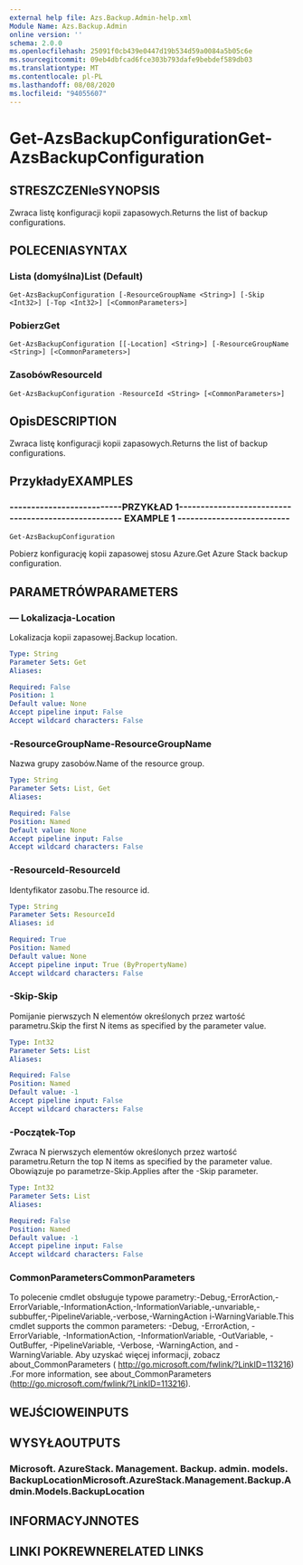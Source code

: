 ```yaml
---
external help file: Azs.Backup.Admin-help.xml
Module Name: Azs.Backup.Admin
online version: ''
schema: 2.0.0
ms.openlocfilehash: 25091f0cb439e0447d19b534d59a0084a5b05c6e
ms.sourcegitcommit: 09eb4dbfcad6fce303b793dafe9bebdef589db03
ms.translationtype: MT
ms.contentlocale: pl-PL
ms.lasthandoff: 08/08/2020
ms.locfileid: "94055607"
---
```

# <span data-ttu-id="1b417-101">Get-AzsBackupConfiguration</span><span class="sxs-lookup"><span data-stu-id="1b417-101">Get-AzsBackupConfiguration</span></span>

## <span data-ttu-id="1b417-102">STRESZCZENIe</span><span class="sxs-lookup"><span data-stu-id="1b417-102">SYNOPSIS</span></span>
<span data-ttu-id="1b417-103">Zwraca listę konfiguracji kopii zapasowych.</span><span class="sxs-lookup"><span data-stu-id="1b417-103">Returns the list of backup configurations.</span></span>

## <span data-ttu-id="1b417-104">POLECENIA</span><span class="sxs-lookup"><span data-stu-id="1b417-104">SYNTAX</span></span>

### <span data-ttu-id="1b417-105">Lista (domyślna)</span><span class="sxs-lookup"><span data-stu-id="1b417-105">List (Default)</span></span>
```
Get-AzsBackupConfiguration [-ResourceGroupName <String>] [-Skip <Int32>] [-Top <Int32>] [<CommonParameters>]
```

### <span data-ttu-id="1b417-106">Pobierz</span><span class="sxs-lookup"><span data-stu-id="1b417-106">Get</span></span>
```
Get-AzsBackupConfiguration [[-Location] <String>] [-ResourceGroupName <String>] [<CommonParameters>]
```

### <span data-ttu-id="1b417-107">Zasobów</span><span class="sxs-lookup"><span data-stu-id="1b417-107">ResourceId</span></span>
```
Get-AzsBackupConfiguration -ResourceId <String> [<CommonParameters>]
```

## <span data-ttu-id="1b417-108">Opis</span><span class="sxs-lookup"><span data-stu-id="1b417-108">DESCRIPTION</span></span>
<span data-ttu-id="1b417-109">Zwraca listę konfiguracji kopii zapasowych.</span><span class="sxs-lookup"><span data-stu-id="1b417-109">Returns the list of backup configurations.</span></span>

## <span data-ttu-id="1b417-110">Przykłady</span><span class="sxs-lookup"><span data-stu-id="1b417-110">EXAMPLES</span></span>

### <span data-ttu-id="1b417-111">--------------------------PRZYKŁAD 1--------------------------</span><span class="sxs-lookup"><span data-stu-id="1b417-111">-------------------------- EXAMPLE 1 --------------------------</span></span>
```
Get-AzsBackupConfiguration
```

<span data-ttu-id="1b417-112">Pobierz konfigurację kopii zapasowej stosu Azure.</span><span class="sxs-lookup"><span data-stu-id="1b417-112">Get Azure Stack backup configuration.</span></span>

## <span data-ttu-id="1b417-113">PARAMETRÓW</span><span class="sxs-lookup"><span data-stu-id="1b417-113">PARAMETERS</span></span>

### <span data-ttu-id="1b417-114">— Lokalizacja</span><span class="sxs-lookup"><span data-stu-id="1b417-114">-Location</span></span>
<span data-ttu-id="1b417-115">Lokalizacja kopii zapasowej.</span><span class="sxs-lookup"><span data-stu-id="1b417-115">Backup location.</span></span>

```yaml
Type: String
Parameter Sets: Get
Aliases: 

Required: False
Position: 1
Default value: None
Accept pipeline input: False
Accept wildcard characters: False
```

### <span data-ttu-id="1b417-116">-ResourceGroupName</span><span class="sxs-lookup"><span data-stu-id="1b417-116">-ResourceGroupName</span></span>
<span data-ttu-id="1b417-117">Nazwa grupy zasobów.</span><span class="sxs-lookup"><span data-stu-id="1b417-117">Name of the resource group.</span></span>

```yaml
Type: String
Parameter Sets: List, Get
Aliases: 

Required: False
Position: Named
Default value: None
Accept pipeline input: False
Accept wildcard characters: False
```

### <span data-ttu-id="1b417-118">-ResourceId</span><span class="sxs-lookup"><span data-stu-id="1b417-118">-ResourceId</span></span>
<span data-ttu-id="1b417-119">Identyfikator zasobu.</span><span class="sxs-lookup"><span data-stu-id="1b417-119">The resource id.</span></span>

```yaml
Type: String
Parameter Sets: ResourceId
Aliases: id

Required: True
Position: Named
Default value: None
Accept pipeline input: True (ByPropertyName)
Accept wildcard characters: False
```

### <span data-ttu-id="1b417-120">-Skip</span><span class="sxs-lookup"><span data-stu-id="1b417-120">-Skip</span></span>
<span data-ttu-id="1b417-121">Pomijanie pierwszych N elementów określonych przez wartość parametru.</span><span class="sxs-lookup"><span data-stu-id="1b417-121">Skip the first N items as specified by the parameter value.</span></span>

```yaml
Type: Int32
Parameter Sets: List
Aliases: 

Required: False
Position: Named
Default value: -1
Accept pipeline input: False
Accept wildcard characters: False
```

### <span data-ttu-id="1b417-122">-Początek</span><span class="sxs-lookup"><span data-stu-id="1b417-122">-Top</span></span>
<span data-ttu-id="1b417-123">Zwraca N pierwszych elementów określonych przez wartość parametru.</span><span class="sxs-lookup"><span data-stu-id="1b417-123">Return the top N items as specified by the parameter value.</span></span>
<span data-ttu-id="1b417-124">Obowiązuje po parametrze-Skip.</span><span class="sxs-lookup"><span data-stu-id="1b417-124">Applies after the -Skip parameter.</span></span>

```yaml
Type: Int32
Parameter Sets: List
Aliases: 

Required: False
Position: Named
Default value: -1
Accept pipeline input: False
Accept wildcard characters: False
```

### <span data-ttu-id="1b417-125">CommonParameters</span><span class="sxs-lookup"><span data-stu-id="1b417-125">CommonParameters</span></span>
<span data-ttu-id="1b417-126">To polecenie cmdlet obsługuje typowe parametry:-Debug,-ErrorAction,-ErrorVariable,-InformationAction,-InformationVariable,-unvariable,-subbuffer,-PipelineVariable,-verbose,-WarningAction i-WarningVariable.</span><span class="sxs-lookup"><span data-stu-id="1b417-126">This cmdlet supports the common parameters: -Debug, -ErrorAction, -ErrorVariable, -InformationAction, -InformationVariable, -OutVariable, -OutBuffer, -PipelineVariable, -Verbose, -WarningAction, and -WarningVariable.</span></span> <span data-ttu-id="1b417-127">Aby uzyskać więcej informacji, zobacz about_CommonParameters ( http://go.microsoft.com/fwlink/?LinkID=113216) .</span><span class="sxs-lookup"><span data-stu-id="1b417-127">For more information, see about_CommonParameters (http://go.microsoft.com/fwlink/?LinkID=113216).</span></span>

## <span data-ttu-id="1b417-128">WEJŚCIOWE</span><span class="sxs-lookup"><span data-stu-id="1b417-128">INPUTS</span></span>

## <span data-ttu-id="1b417-129">WYSYŁA</span><span class="sxs-lookup"><span data-stu-id="1b417-129">OUTPUTS</span></span>

### <span data-ttu-id="1b417-130">Microsoft. AzureStack. Management. Backup. admin. models. BackupLocation</span><span class="sxs-lookup"><span data-stu-id="1b417-130">Microsoft.AzureStack.Management.Backup.Admin.Models.BackupLocation</span></span>

## <span data-ttu-id="1b417-131">INFORMACYJN</span><span class="sxs-lookup"><span data-stu-id="1b417-131">NOTES</span></span>

## <span data-ttu-id="1b417-132">LINKI POKREWNE</span><span class="sxs-lookup"><span data-stu-id="1b417-132">RELATED LINKS</span></span>

